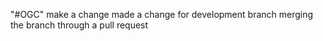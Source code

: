 "#OGC" 
make a change
made a change for development branch
merging the branch through a pull request
